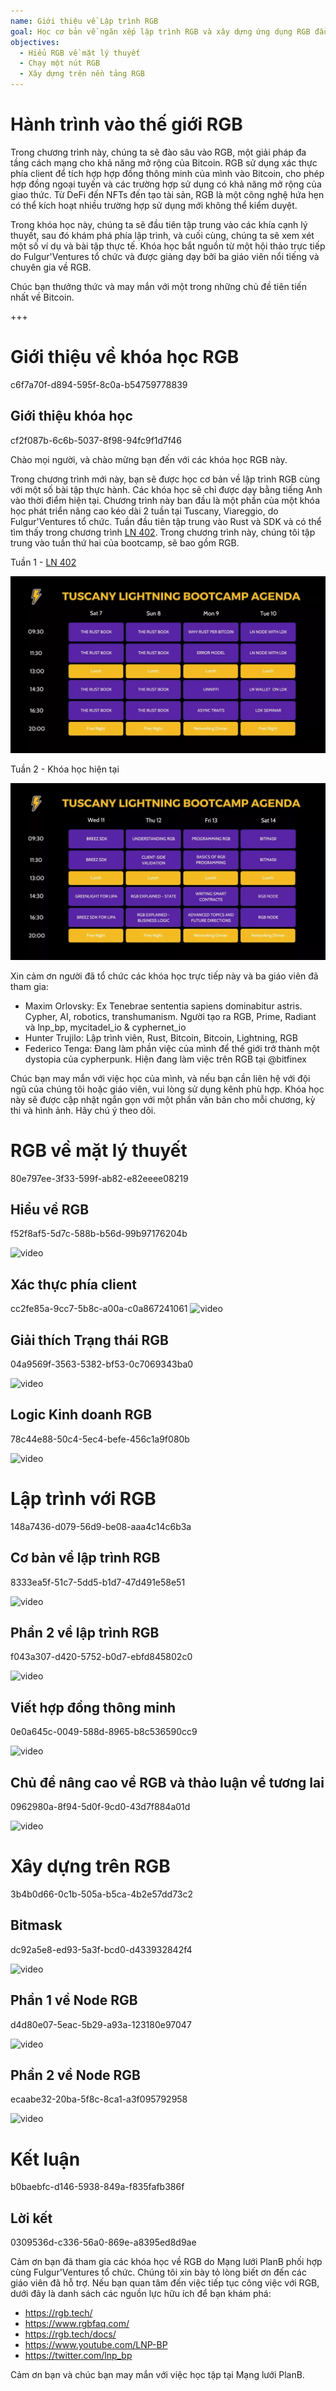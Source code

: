 ```yaml
---
name: Giới thiệu về Lập trình RGB
goal: Học cơ bản về ngăn xếp lập trình RGB và xây dựng ứng dụng RGB đầu tiên của bạn
objectives:
  - Hiểu RGB về mặt lý thuyết
  - Chạy một nút RGB
  - Xây dựng trên nền tảng RGB
---
```


# Hành trình vào thế giới RGB

Trong chương trình này, chúng ta sẽ đào sâu vào RGB, một giải pháp đa tầng cách mạng cho khả năng mở rộng của Bitcoin. RGB sử dụng xác thực phía client để tích hợp hợp đồng thông minh của mình vào Bitcoin, cho phép hợp đồng ngoại tuyến và các trường hợp sử dụng có khả năng mở rộng của giao thức. Từ DeFi đến NFTs đến tạo tài sản, RGB là một công nghệ hứa hẹn có thể kích hoạt nhiều trường hợp sử dụng mới không thể kiểm duyệt.

Trong khóa học này, chúng ta sẽ đầu tiên tập trung vào các khía cạnh lý thuyết, sau đó khám phá phía lập trình, và cuối cùng, chúng ta sẽ xem xét một số ví dụ và bài tập thực tế. Khóa học bắt nguồn từ một hội thảo trực tiếp do Fulgur'Ventures tổ chức và được giảng dạy bởi ba giáo viên nổi tiếng và chuyên gia về RGB.

Chúc bạn thưởng thức và may mắn với một trong những chủ đề tiên tiến nhất về Bitcoin.

+++

# Giới thiệu về khóa học RGB
<partId>c6f7a70f-d894-595f-8c0a-b54759778839</partId>

## Giới thiệu khóa học
<chapterId>cf2f087b-6c6b-5037-8f98-94fc9f1d7f46</chapterId>

Chào mọi người, và chào mừng bạn đến với các khóa học RGB này.

Trong chương trình mới này, bạn sẽ được học cơ bản về lập trình RGB cùng với một số bài tập thực hành. Các khóa học sẽ chỉ được dạy bằng tiếng Anh vào thời điểm hiện tại. Chương trình này ban đầu là một phần của một khóa học phát triển nâng cao kéo dài 2 tuần tại Tuscany, Viareggio, do Fulgur'Ventures tổ chức. Tuần đầu tiên tập trung vào Rust và SDK và có thể tìm thấy trong chương trình [LN 402](https://planb.network/courses/ln402). Trong chương trình này, chúng tôi tập trung vào tuần thứ hai của bootcamp, sẽ bao gồm RGB.

Tuần 1 - [LN 402](https://planb.network/courses/ln402)

![image](assets/image/1.webp)

Tuần 2 - Khóa học hiện tại

![image](assets/image/2.webp)

Xin cảm ơn người đã tổ chức các khóa học trực tiếp này và ba giáo viên đã tham gia:

- Maxim Orlovsky: Ex Tenebrae sententia sapiens dominabitur astris. Cypher, AI, robotics, transhumanism. Người tạo ra RGB, Prime, Radiant và lnp_bp, mycitadel_io & cyphernet_io
- Hunter Trujilo: Lập trình viên, Rust, Bitcoin, Bitcoin, Lightning, RGB
- Federico Tenga: Đang làm phần việc của mình để thế giới trở thành một dystopia của cypherpunk. Hiện đang làm việc trên RGB tại @bitfinex

Chúc bạn may mắn với việc học của mình, và nếu bạn cần liên hệ với đội ngũ của chúng tôi hoặc giáo viên, vui lòng sử dụng kênh phù hợp. Khóa học này sẽ được cập nhật ngắn gọn với một phần văn bản cho mỗi chương, kỳ thi và hình ảnh. Hãy chú ý theo dõi.

# RGB về mặt lý thuyết
<partId>80e797ee-3f33-599f-ab82-e82eeee08219</partId>

## Hiểu về RGB
<chapterId>f52f8af5-5d7c-588b-b56d-99b97176204b</chapterId>

![video](https://youtu.be/AF2XbifPGXM)

## Xác thực phía client
<chapterId>cc2fe85a-9cc7-5b8c-a00a-c0a867241061</chapterId>
![video](https://youtu.be/FS6PDprWl5Q)

## Giải thích Trạng thái RGB
<chapterId>04a9569f-3563-5382-bf53-0c7069343ba0</chapterId>

![video](https://youtu.be/tmAVdyXGmj4)

## Logic Kinh doanh RGB
<chapterId>78c44e88-50c4-5ec4-befe-456c1a9f080b</chapterId>

![video](https://youtu.be/lUTjeuM0oTA)

# Lập trình với RGB
<partId>148a7436-d079-56d9-be08-aaa4c14c6b3a</partId>

## Cơ bản về lập trình RGB
<chapterId>8333ea5f-51c7-5dd5-b1d7-47d491e58e51</chapterId>

![video](https://youtu.be/Uo1UoxiImsI)

## Phần 2 về lập trình RGB
<chapterId>f043a307-d420-5752-b0d7-ebfd845802c0</chapterId>

![video](https://youtu.be/sVoKIi-1XbY)

## Viết hợp đồng thông minh
<chapterId>0e0a645c-0049-588d-8965-b8c536590cc9</chapterId>

![video](https://youtu.be/GRwS-NvWF3I)

## Chủ đề nâng cao về RGB và thảo luận về tương lai
<chapterId>0962980a-8f94-5d0f-9cd0-43d7f884a01d</chapterId>

![video](https://youtu.be/mqCupTlDbA0)

# Xây dựng trên RGB
<partId>3b4b0d66-0c1b-505a-b5ca-4b2e57dd73c2</partId>

## Bitmask
<chapterId>dc92a5e8-ed93-5a3f-bcd0-d433932842f4</chapterId>

![video](https://youtu.be/nbUtV8GOR_U)

## Phần 1 về Node RGB
<chapterId>d4d80e07-5eac-5b29-a93a-123180e97047</chapterId>

![video](https://youtu.be/5iAhsgCSL3U)

## Phần 2 về Node RGB
<chapterId>ecaabe32-20ba-5f8c-8ca1-a3f095792958</chapterId>

![video](https://youtu.be/piQQH4Q2nr0)


# Kết luận
<partId>b0baebfc-d146-5938-849a-f835fafb386f</partId>

## Lời kết
<chapterId>0309536d-c336-56a0-869e-a8395ed8d9ae</chapterId>

Cảm ơn bạn đã tham gia các khóa học về RGB do Mạng lưới PlanB phối hợp cùng Fulgur'Ventures tổ chức. Chúng tôi xin bày tỏ lòng biết ơn đến các giáo viên đã hỗ trợ. Nếu bạn quan tâm đến việc tiếp tục công việc với RGB, dưới đây là danh sách các nguồn lực hữu ích để bạn khám phá:

- https://rgb.tech/
- https://www.rgbfaq.com/
- https://rgb.tech/docs/
- https://www.youtube.com/LNP-BP
- https://twitter.com/lnp_bp

Cảm ơn bạn và chúc bạn may mắn với việc học tập tại Mạng lưới PlanB.